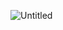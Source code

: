 ![Untitled](https://github.com/gunba/real-estate-evaluator/assets/11908184/0370a714-733b-4918-a939-d4e4bfd5e974)
